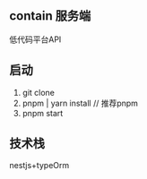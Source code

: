 ## contain 服务端
低代码平台API

## 启动
1. git clone
2. pnpm | yarn install  // 推荐pnpm
3. pnpm start



## 技术栈

nestjs+typeOrm